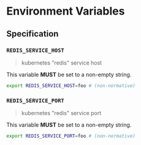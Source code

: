 # Environment Variables

## Specification

### `REDIS_SERVICE_HOST`

> kubernetes "redis" service host

This variable **MUST** be set to a non-empty string.

```bash
export REDIS_SERVICE_HOST=foo # (non-normative)
```

### `REDIS_SERVICE_PORT`

> kubernetes "redis" service port

This variable **MUST** be set to a non-empty string.

```bash
export REDIS_SERVICE_PORT=foo # (non-normative)
```
